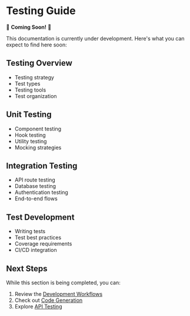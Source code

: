 # Testing Guide

🚧 **Coming Soon!** 🚧

This documentation is currently under development. Here's what you can expect to find here soon:

## Testing Overview
- Testing strategy
- Test types
- Testing tools
- Test organization

## Unit Testing
- Component testing
- Hook testing
- Utility testing
- Mocking strategies

## Integration Testing
- API route testing
- Database testing
- Authentication testing
- End-to-end flows

## Test Development
- Writing tests
- Test best practices
- Coverage requirements
- CI/CD integration

## Next Steps
While this section is being completed, you can:
1. Review the [Development Workflows](/docs/development/workflows)
2. Check out [Code Generation](/docs/development/code-generation)
3. Explore [API Testing](/docs/api/overview) 